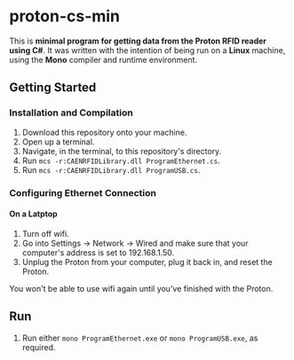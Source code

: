 # proton-cs-min

This is **minimal program for getting data from the Proton RFID reader using C#**. It was written with the intention of being run on a **Linux** machine, using the **Mono** compiler and runtime environment.

## Getting Started

### Installation and Compilation

1. Download this repository onto your machine.
1. Open up a terminal.
1. Navigate, in the terminal, to this repository's directory.
1. Run `mcs -r:CAENRFIDLibrary.dll ProgramEthernet.cs`.
1. Run `mcs -r:CAENRFIDLibrary.dll ProgramUSB.cs`.

### Configuring Ethernet Connection

#### On a Latptop

1. Turn off wifi.
2. Go into Settings -> Network -> Wired and make sure that your computer's address is set to 192.168.1.50.
3. Unplug the Proton from your computer, plug it back in, and reset the Proton.

You won't be able to use wifi again until you've finished with the Proton.

## Run

1. Run either `mono ProgramEthernet.exe` or `mono ProgramUSB.exe`, as required.
